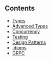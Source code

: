 
## Contents

* [Types]()
* [Advanced Types]()
* [Concurrency]()
* [Testing]()
* [Design Patterns]()
* [Idioms]()
* [GRPC]()
